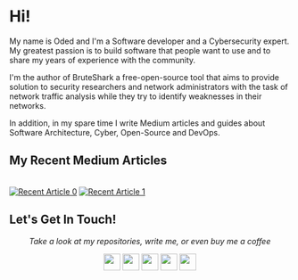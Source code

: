 # Hi!
My name is Oded and I'm a Software developer and a Cybersecurity expert. 
My greatest passion is to build software that people want to use and to share my years of experience with the community. 

I'm the author of BruteShark a free-open-source tool that aims to provide solution to security researchers and network administrators with the task of network traffic analysis while they try to identify weaknesses in their networks.

In addition, in my spare time I write Medium articles and guides about Software Architecture, Cyber, Open-Source and DevOps.

## My Recent Medium Articles
<br>
    <a target="_blank" href="https://github-readme-medium-recent-article.vercel.app/medium/@contact.oded.shimon/0"><img src="https://github-readme-medium-recent-article.vercel.app/medium/@contact.oded.shimon/0" alt="Recent Article 0"></a>
    <a target="_blank" href="https://github-readme-medium-recent-article.vercel.app/medium/@contact.oded.shimon/1"><img src="https://github-readme-medium-recent-article.vercel.app/medium/@contact.oded.shimon/1" alt="Recent Article 1"></a>
</br>

## Let's Get In Touch!
<p align="center">
  <i>Take a look at my repositories, write me, or even buy me a coffee</i>
</p>

<p align="center">
	<a href= "https://www.linkedin.com/in/oded-shimon-6ba6721a8/"><img width="30px" src="https://cdn.jsdelivr.net/npm/simple-icons@3/icons/linkedin.svg"/></a>
	<a href= "https://twitter.com/OdedShimon"><img width="30px" src="https://cdn.jsdelivr.net/npm/simple-icons@3/icons/twitter.svg"/></a>
	<a href= "https://www.buymeacoffee.com/OdedShimon"><img width="30px" src="https://cdn.jsdelivr.net/npm/simple-icons@3/icons/buymeacoffee.svg"/></a>
	<a href= "https://medium.com/@contact.oded.shimon"><img width="30px" src="https://cdn.jsdelivr.net/npm/simple-icons@3/icons/medium.svg"/></a>
	<a href= "https://www.youtube.com/channel/UCnmVoSGaiXWBtyY-BQltuKA"><img width="30px" src="https://cdn.jsdelivr.net/npm/simple-icons@3/icons/youtube.svg"/></a>  
</p>
